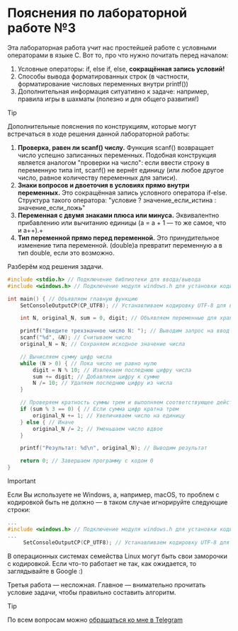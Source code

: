# Пояснения по лабораторной работе №3

Эта лабораторная работа учит нас простейшей работе с условными операторами в языке C.
Вот то, про что нужно почитать перед началом:
1. Условные операторы: if, else if, else, **сокращённая запись условий!**
2. Способы вывода форматированных строк (в частности, форматирование числовых переменных внутри printf())
3. Дополнительная информация ситуативно к задаче: например, правила игры в шахматы (полезно и для общего развития!)

> [!TIP]
> Дополнительные пояснения по конструкциям, которые могут встречаться в ходе решения данной лабораторной работы:
> 1. **Проверка, равен ли scanf() числу.** Функция scanf() возвращает число успешно записанных переменных. Подобная конструкция является аналогом "проверки на число": если ввести строку в переменную типа int, scanf() не вернёт единицу (или любое другое число, равное количеству переменных для записи).
> 2. **Знаки вопросов и двоеточия в условиях прямо внутри переменных.** Это сокращённая запись условного оператора if-else. Структура такого оператора: "условие ? значение_если_истина : значение_если_ложь"
> 3. **Переменная с двумя знаками плюса или минуса.** Эквивалентно прибавлению или вычитанию единицы (a = a + 1 — то же самое, что и a++).+
> 4. **Тип переменной прямо перед переменной.** Это принудительное изменение типа переменной. (double)a превратит переменную a в тип double, если это возможно.

Разберём код решения задачи.
```c
#include <stdio.h> // Подключение библиотеки для ввода/вывода
#include <windows.h> // Подключение модуля windows.h для установки кодировки вывода

int main() { // Объявляем главную функцию
    SetConsoleOutputCP(CP_UTF8); // Устанавливаем кодировку UTF-8 для вывода русских символов

    int N, original_N, sum = 0, digit; // Объявляем переменные для хранения числа, его копии, суммы цифр и текущей цифры

    printf("Введите трехзначное число N: "); // Выводим запрос на ввод числа
    scanf("%d", &N); // Считываем число
    original_N = N; // Сохраняем исходное значение числа

    // Вычисляем сумму цифр числа
    while (N > 0) { // Пока число не равно нулю
        digit = N % 10; // Извлекаем последнюю цифру числа
        sum += digit; // Добавляем цифру к сумме
        N /= 10; // Удаляем последнюю цифру из числа
    }

    // Проверяем кратность суммы трем и выполняем соответствующее действие
    if (sum % 3 == 0) { // Если сумма цифр кратна трем
        original_N += 1; // Увеличиваем число на единицу
    } else { // Иначе
        original_N /= 2; // Уменьшаем число вдвое
    }

    printf("Результат: %d\n", original_N); // Выводим результат

    return 0; // Завершаем программу с кодом 0
}
```

> [!IMPORTANT]
> Если Вы используете не Windows, а, например, macOS, то проблем с кодировкой быть не должно — в таком случае игнорируйте следующие строки:
> ```c
> ...
> #include <windows.h> // Подключение модуля windows.h для установки кодировки вывода
> ...
>      SetConsoleOutputCP(CP_UTF8); // Устанавливаем кодировку UTF-8 для вывода в консоли русских символов: иначе будут иероглифы
> ```
>
> В операционных системах семейства Linux могут быть свои заморочки с кодировкой. Если что-то работает не так, как ожидается, то заглядывайте в Google :)

Третья работа — несложная. Главное — внимательно прочитать условие задачи, чтобы правильно составить алгоритм.

> [!TIP]
> По всем вопросам можно [обращаться ко мне в Telegram](https://t.me/plunkzy)